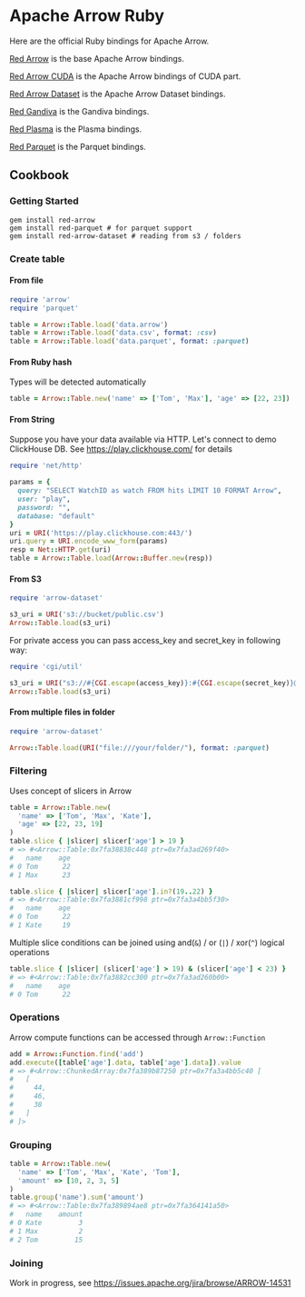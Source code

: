 <!---
  Licensed to the Apache Software Foundation (ASF) under one
  or more contributor license agreements.  See the NOTICE file
  distributed with this work for additional information
  regarding copyright ownership.  The ASF licenses this file
  to you under the Apache License, Version 2.0 (the
  "License"); you may not use this file except in compliance
  with the License.  You may obtain a copy of the License at

    http://www.apache.org/licenses/LICENSE-2.0

  Unless required by applicable law or agreed to in writing,
  software distributed under the License is distributed on an
  "AS IS" BASIS, WITHOUT WARRANTIES OR CONDITIONS OF ANY
  KIND, either express or implied.  See the License for the
  specific language governing permissions and limitations
  under the License.
-->

# Apache Arrow Ruby

Here are the official Ruby bindings for Apache Arrow.

[Red Arrow](https://github.com/apache/arrow/tree/master/ruby/red-arrow) is the base Apache Arrow bindings.

[Red Arrow CUDA](https://github.com/apache/arrow/tree/master/ruby/red-arrow-cuda) is the Apache Arrow bindings of CUDA part.

[Red Arrow Dataset](https://github.com/apache/arrow/tree/master/ruby/red-arrow-dataset) is the Apache Arrow Dataset bindings.

[Red Gandiva](https://github.com/apache/arrow/tree/master/ruby/red-gandiva) is the Gandiva bindings.

[Red Plasma](https://github.com/apache/arrow/tree/master/ruby/red-plasma) is the Plasma bindings.

[Red Parquet](https://github.com/apache/arrow/tree/master/ruby/red-parquet) is the Parquet bindings.


## Cookbook

### Getting Started

```shell
gem install red-arrow
gem install red-parquet # for parquet support
gem install red-arrow-dataset # reading from s3 / folders
```

### Create table
#### From file
```ruby
require 'arrow'
require 'parquet'

table = Arrow::Table.load('data.arrow')
table = Arrow::Table.load('data.csv', format: :csv)
table = Arrow::Table.load('data.parquet', format: :parquet)
```
#### From Ruby hash
Types will be detected automatically
```ruby
table = Arrow::Table.new('name' => ['Tom', 'Max'], 'age' => [22, 23])
```
#### From String
Suppose you have your data available via HTTP. Let's connect to demo ClickHouse DB. See https://play.clickhouse.com/ for details
```ruby
require 'net/http'

params = {
  query: "SELECT WatchID as watch FROM hits LIMIT 10 FORMAT Arrow",
  user: "play",
  password: "",
  database: "default"
}
uri = URI('https://play.clickhouse.com:443/')
uri.query = URI.encode_www_form(params)
resp = Net::HTTP.get(uri)
table = Arrow::Table.load(Arrow::Buffer.new(resp))
```
#### From S3
```ruby
require 'arrow-dataset'

s3_uri = URI('s3://bucket/public.csv')
Arrow::Table.load(s3_uri)
```
For private access you can pass access_key and secret_key in following way:
```ruby
require 'cgi/util'

s3_uri = URI("s3://#{CGI.escape(access_key)}:#{CGI.escape(secret_key)}@bucket/private.parquet")
Arrow::Table.load(s3_uri)
```
#### From multiple files in folder
```ruby
require 'arrow-dataset'

Arrow::Table.load(URI("file:///your/folder/"), format: :parquet)
```

### Filtering
Uses concept of slicers in Arrow
```ruby
table = Arrow::Table.new(
  'name' => ['Tom', 'Max', 'Kate'],
  'age' => [22, 23, 19]
)
table.slice { |slicer| slicer['age'] > 19 }
# => #<Arrow::Table:0x7fa38838c448 ptr=0x7fa3ad269f40>
#   name	age
# 0	Tom 	 22
# 1	Max 	 23

table.slice { |slicer| slicer['age'].in?(19..22) }
# => #<Arrow::Table:0x7fa3881cf998 ptr=0x7fa3a4bb5f30>
#   name	age
# 0	Tom 	 22
# 1	Kate	 19
```
Multiple slice conditions can be joined using and(`&`) / or (`|`) / xor(`^`) logical operations
```ruby
table.slice { |slicer| (slicer['age'] > 19) & (slicer['age'] < 23) }
# => #<Arrow::Table:0x7fa3882cc300 ptr=0x7fa3ad260b00>
#   name	age
# 0	Tom 	 22
```

### Operations
Arrow compute functions can be accessed through `Arrow::Function`
```ruby
add = Arrow::Function.find('add')
add.execute([table['age'].data, table['age'].data]).value
# => #<Arrow::ChunkedArray:0x7fa389b87250 ptr=0x7fa3a4bb5c40 [
#   [
#     44,
#     46,
#     38
#   ]
# ]>
```

### Grouping
```ruby
table = Arrow::Table.new(
  'name' => ['Tom', 'Max', 'Kate', 'Tom'],
  'amount' => [10, 2, 3, 5]
)
table.group('name').sum('amount')
# => #<Arrow::Table:0x7fa389894ae8 ptr=0x7fa364141a50>
#   name	amount
# 0	Kate	     3
# 1	Max 	     2
# 2	Tom 	    15
```

### Joining
Work in progress, see https://issues.apache.org/jira/browse/ARROW-14531
